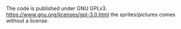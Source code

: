 The code is published under GNU GPLv3.
https://www.gnu.org/licenses/gpl-3.0.html
the sprites/pictures comes without a license.
